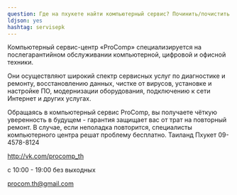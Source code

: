 ```yaml
---
question: Где на пхукете найти компьютерный сервис? Починить/почистить ноутбук
ldjson: yes
hashtag: servisepk
---
```


Компьютерный сервис-центр «ProComp» специализируется на послегарантийном обслуживании компьютерной, цифровой и офисной техники.

Они осуществляют широкий спектр сервисных услуг по диагностике и ремонту, восстановлению данных, чистке от вирусов, установке и настройке ПО, модернизации оборудования, подключению к сети Интернет и других услугах.

Обращаясь в компьютерный сервис ProComp, вы получаете чёткую уверенность в будущем -  гарантия защищает вас от трат на повторный ремонт. В случае, если неполадка повторится, специалисты компьютерного центра решат проблему бесплатно.
Таиланд Пхукет 09-4578-8124

http://vk.com/procomp_th

с 10:00 - 19:00 без выходных

procom.th@gmail.com
